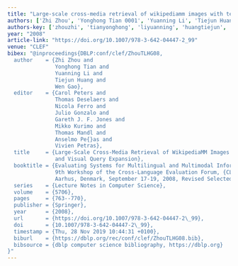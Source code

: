 ```yaml
---
title: "Large-scale cross-media retrieval of wikipediamm images with textual and visual query expansion"
authors: ['Zhi Zhou', 'Yonghong Tian 0001', 'Yuanning Li', 'Tiejun Huang', 'Wen Gao 0001']
authors-key: ['zhouzhi', 'tianyonghong', 'liyuanning', 'huangtiejun', 'gaowen']
year: "2008"
article-link: "https://doi.org/10.1007/978-3-642-04447-2_99"
venue: "CLEF"
bibex: "@inproceedings{DBLP:conf/clef/ZhouTLHG08,
  author    = {Zhi Zhou and
               Yonghong Tian and
               Yuanning Li and
               Tiejun Huang and
               Wen Gao},
  editor    = {Carol Peters and
               Thomas Deselaers and
               Nicola Ferro and
               Julio Gonzalo and
               Gareth J. F. Jones and
               Mikko Kurimo and
               Thomas Mandl and
               Anselmo Pe{}as and
               Vivien Petras},
  title     = {Large-Scale Cross-Media Retrieval of WikipediaMM Images with Textual
               and Visual Query Expansion},
  booktitle = {Evaluating Systems for Multilingual and Multimodal Information Access,
               9th Workshop of the Cross-Language Evaluation Forum, {CLEF} 2008,
               Aarhus, Denmark, September 17-19, 2008, Revised Selected Papers},
  series    = {Lecture Notes in Computer Science},
  volume    = {5706},
  pages     = {763--770},
  publisher = {Springer},
  year      = {2008},
  url       = {https://doi.org/10.1007/978-3-642-04447-2\_99},
  doi       = {10.1007/978-3-642-04447-2\_99},
  timestamp = {Thu, 28 Nov 2019 10:44:31 +0100},
  biburl    = {https://dblp.org/rec/conf/clef/ZhouTLHG08.bib},
  bibsource = {dblp computer science bibliography, https://dblp.org}
}"
---
```

